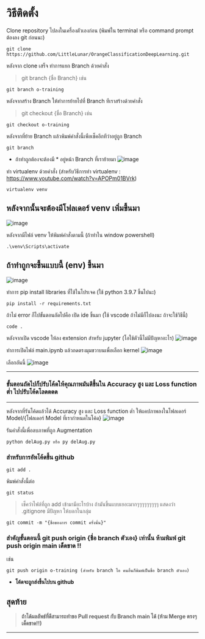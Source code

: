 # วิธีติดตั้ง

Clone repository ไปลงในเครื่องตัวเองก่อน (พิมพ์ใน terminal หรือ command prompt ต้องลง git ก่อนนะ) 
```
git clone https://github.com/LittleLunar/OrangeClassificationDeepLearning.git
```
หลังจาก clone เสร็จ ทำการแยก Branch ด้วยคำสั่ง
> git branch {ชื่อ Branch} เช่น
```
git branch o-training
```

หลังจากสร้าง Branch ให้ทำการย้ายไปที่ Branch ทีเราสร้างด้วยคำสั่ง
> git checkout {ชื่อ Branch} เช่น
```
git checkout o-training
```
หลังจากที่ย้าย Branch แล้วพิมพ์คำสั่งนี้เพือเช็คอีกทีว่าอยู่ถูก Branch
```
git branch 
```
- ถ้าทำถูกต้องจะต้องมี * อยู่หน้า Branch ที่เราย้ายมา
![image](https://user-images.githubusercontent.com/50941709/136656798-3ca450b4-3d3d-417f-a920-4e08768366be.png)

ทำ virtualenv ด้วยคำสั่ง (สำหรับวิธีการทำ virtualenv : https://www.youtube.com/watch?v=APOPm01BVrk)
```
virtualenv venv
```

หลังจากนั้นจะต้องมีโฟลเดอร์ venv เพิ่มขึ้นมา
---
![image](https://user-images.githubusercontent.com/50941709/136656885-b2916768-b1ca-48b4-bfdc-57fd399f9185.png)

หลังจากมีไฟล์ venv ให้พิมพ์คำสั่งตามนี้ (ถ้าทำใน window powershell)
```
.\venv\Scripts\activate
```
ถ้าทำถูกจะขึ้นแบบนี้ (env) ขึ้นมา
---
![image](https://user-images.githubusercontent.com/50941709/136657625-cfc85df2-ef9f-458d-b530-d33b29448f42.png)


ทำการ pip install libraries ที่ใช้ในโปรเจค (ใช้ python 3.9.7 ขึ้นไปนะ)
```
pip install -r requirements.txt
```

ถ้าไม่ error ก็ไปขั้นตอนถัดไปคือ เปิด ide ขึ้นมา (ใช้ vscode ถ้าไม่มีก็ไปลงนะ ถ้าจะใช้วิธีนี้)
```
code .
```

หลังจากเปิด vscode ให้ลง extension สำหรับ jupyter (โอใช้ตัวนี้ไม่มีปัญหาอะไร)
![image](https://user-images.githubusercontent.com/50941709/136657104-777a8aeb-bd78-4d4b-9822-e9d807f2a088.png)

ทำการเปิดไฟล์ main.ipynb แล้วกดตรงมุมขวาบนเพื่อเลือก kernel
![image](https://user-images.githubusercontent.com/50941709/136657136-b0775ab0-1e89-4e6d-8c80-12507232ee36.png)

เลือกอันนี้
![image](https://user-images.githubusercontent.com/50941709/136657157-b56ede9e-078c-4d49-80f1-00517a026376.png)

---

### ขั้นตอนถัดไปก็ปรับโค้ดให้คุณภาพมันดีขึ้นใน Accuracy สูง และ Loss function ต่ำ ไปปรับโค้ดโลดดดด 

---

หลังจากที่รันโค้ดแล้วได้ Accuracy สูง และ Loss function ต่ำ ให้แคปภาพลงในโฟลเดอร์ Model/{โฟลเดอร์ Model ที่เรากำหนดในโค้ด} 
![image](https://user-images.githubusercontent.com/50941709/136657230-f8264f6f-0337-433e-9d11-986eb0991975.png)

รันคำสั่งนี้เพื่อลบภาพที่ถูก Augmentation
```
python delAug.py หรือ py delAug.py
```

### สำหรับการอัพโค้ดขึ้น github

```
git add .
```
พิมพ์คำสั่งนี้ต่อ
```
git status
```
> เช็คว่าไฟล์ที่ถูก add เข้ามามีอะไรบ้าง ถ้ามันขึ้นแบบเยอะมากๆๆๆๆๆๆๆๆๆ แสดงว่า .gitignore มีปัญหา ให้บอกในกลุ่ม

```
git commit -m "{ชื่อของการ commit ครั้งนั้น}"
```

### สำคัญขั้นตอนนี้ git push origin {ชื่อ branch ตัวเอง} เท่านั้น **ห้ามพิมพ์ git push origin main เด็ดขาด !!**
เช่น
```
git push origin o-training (สำหรับ branch โอ คนอื่นก็พิมพ์เป็นชื่อ branch ตัวเอง)
```
- **โค้ดจะถูกส่งขึ้นไปบน github**

## สุดท้าย

> **ถ้าได้ผลลัพธ์ที่ดีสามารถทำขอ Pull request กับ Branch main ได้ (ห้าม Merge ตรงๆ เด็ดขาด!!)**

--- 
